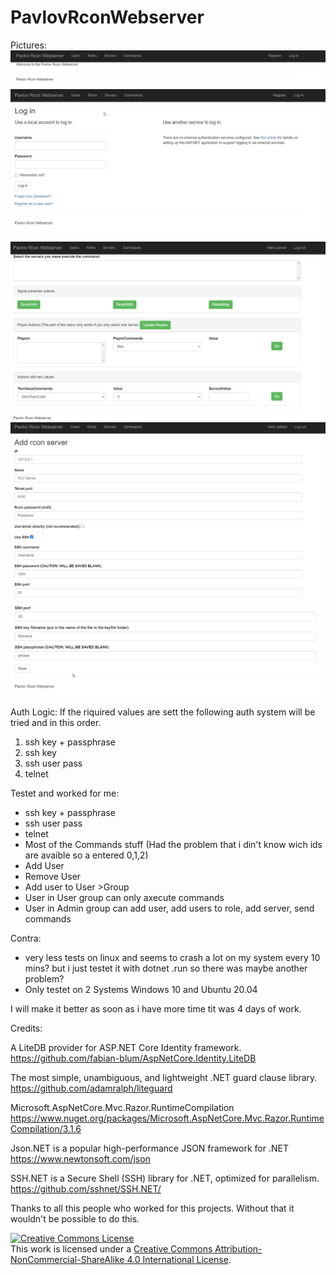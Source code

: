 # PavlovRconWebserver

Pictures:
![Index](https://github.com/devinSpitz/PavlovRconWebserver/blob/master/Pictures/Index.png?raw=true)
![Login](https://github.com/devinSpitz/PavlovRconWebserver/blob/master/Pictures/Login.png?raw=true)
![Commands](https://github.com/devinSpitz/PavlovRconWebserver/blob/master/Pictures/Commands.png?raw=true)
![AddServerPart1](https://github.com/devinSpitz/PavlovRconWebserver/blob/master/Pictures/AddServerPart1.png?raw=true)
![AddServerPart1](https://github.com/devinSpitz/PavlovRconWebserver/blob/master/Pictures/AddServerPart2.png?raw=true)


Auth Logic:
If the riquired values are sett the following auth system will be tried and in this order.

1. ssh key + passphrase
2. ssh key
3. ssh user pass
4. telnet

Testet and worked for me:

- ssh key + passphrase
- ssh user pass
- telnet
- Most of the Commands stuff (Had the problem that i din't know wich ids are avaible so a entered 0,1,2)
- Add User
- Remove User
- Add user to User >Group
- User in User group can only axecute commands
- User in Admin group can add user, add users to role, add server, send commands

Contra:

- very less tests on linux and seems to crash a lot on my system every 10 mins? but i just testet it with dotnet .run so there was maybe another problem?
- Only testet on 2 Systems Windows 10 and Ubuntu 20.04

I will make it better as soon as i have more time tit was 4 days of work.




Credits: 

A LiteDB provider for ASP.NET Core Identity framework.
https://github.com/fabian-blum/AspNetCore.Identity.LiteDB 

The most simple, unambiguous, and lightweight .NET guard clause library.
https://github.com/adamralph/liteguard

Microsoft.AspNetCore.Mvc.Razor.RuntimeCompilation
https://www.nuget.org/packages/Microsoft.AspNetCore.Mvc.Razor.RuntimeCompilation/3.1.6

Json.NET is a popular high-performance JSON framework for .NET
https://www.newtonsoft.com/json

SSH.NET is a Secure Shell (SSH) library for .NET, optimized for parallelism.
https://github.com/sshnet/SSH.NET/

Thanks to all this people who worked for this projects. Without that it wouldn't be possible to do this.




<a rel="license" href="http://creativecommons.org/licenses/by-nc-sa/4.0/"><img alt="Creative Commons License" style="border-width:0" src="https://i.creativecommons.org/l/by-nc-sa/4.0/88x31.png" /></a><br />This work is licensed under a <a rel="license" href="http://creativecommons.org/licenses/by-nc-sa/4.0/">Creative Commons Attribution-NonCommercial-ShareAlike 4.0 International License</a>.
